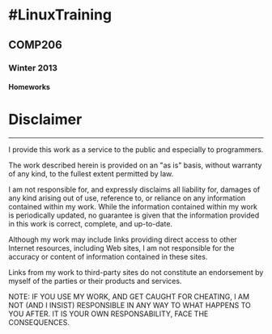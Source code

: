 #LinuxTraining
=============

## COMP206

### Winter 2013

#### Homeworks

# Disclaimer
- - -


I provide this work as a service to the public and especially to programmers.

The work described herein is provided on an "as is" basis, without warranty of any kind, to the fullest extent permitted by law.

I am not responsible for, and expressly disclaims all liability for, damages of any kind arising out of use, reference to, or reliance on any information contained within my work. While the information contained within my work is periodically updated, no guarantee is given that the information provided in this work is correct, complete, and up-to-date.

Although my work may include links providing direct access to other Internet resources, including Web sites, I am not responsible for the accuracy or content of information contained in these sites.

Links from my work to third-party sites do not constitute an endorsement by myself of the parties or their products and services.

NOTE: IF YOU USE MY WORK, AND GET CAUGHT FOR CHEATING, I AM NOT (AND I INSIST) RESPONSIBLE IN ANY WAY TO WHAT HAPPENS TO YOU AFTER. IT IS YOUR OWN RESPONSABILITY, FACE THE CONSEQUENCES.
